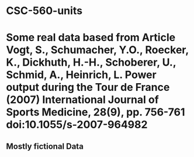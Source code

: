 # CSC-560-units
# Some real data based from Article Vogt, S., Schumacher, Y.O., Roecker, K., Dickhuth, H.-H., Schoberer, U., Schmid, A., Heinrich, L. Power output during the Tour de France (2007) International Journal of Sports Medicine, 28(9), pp. 756-761 doi:10.1055/s-2007-964982
##  Mostly fictional Data